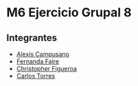 # M6 Ejercicio Grupal 8

## Integrantes

- [Alexis Campusano](https://github.com/aleecmp)
- [Fernanda Fajre](https://github.com/fajrita)
- [Christopher Figueroa](https://github.com/cfigueroabc)
- [Carlos Torres](https://github.com/carlinus)
